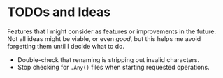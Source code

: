 # TODOs and Ideas

Features that I might consider as features or improvements in the future. Not all ideas might be viable, or even _good_, but this helps me avoid forgetting them until I decide what to do.

- Double-check that renaming is stripping out invalid characters.
- Stop checking for `.Any()` files when starting requested operations.
